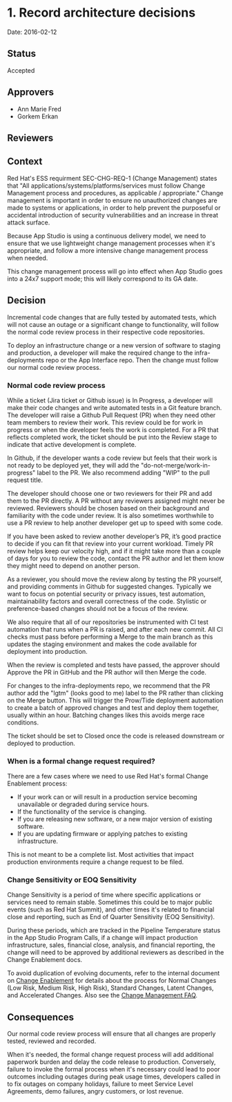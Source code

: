 # 1. Record architecture decisions

Date: 2016-02-12

## Status

Accepted

## Approvers

* Ann Marie Fred
* Gorkem Erkan

## Reviewers

## Context

Red Hat's ESS requirment SEC-CHG-REQ-1 (Change Management) states that "All applications/systems/platforms/services must follow Change Management process and procedures, as applicable / appropriate." Change management is important in order to ensure no unauthorized changes are made to systems or applications, in order to help prevent the purposeful or accidental introduction of security vulnerabilities and an increase in threat attack surface.

Because App Studio is using a continuous delivery model, we need to ensure that we use lightweight change management processes when it's appropriate, and follow a more intensive change management process when needed.

This change management process will go into effect when App Studio goes into a 24x7 support mode; this will likely correspond to its GA date.

## Decision

Incremental code changes that are fully tested by automated tests, which will not cause an outage or a significant change to functionality, will follow the normal code review process in their respective code repositories. 

To deploy an infrastructure change or a new version of software to staging and production, a developer will make the required change to the infra-deployments repo or the App Interface repo.  Then the change must follow our normal code review process.

### Normal code review process

While a ticket (Jira ticket or Github issue) is In Progress, a developer will make their code changes and write automated tests in a Git feature branch.  The developer will raise a Github Pull Request (PR) when they need other team members to review their work. This review could be for work in progress or when the developer feels the work is completed. For a PR that reflects completed work, the ticket should be put into the Review stage to indicate that active development is complete.

In Github, if the developer wants a code review but feels that their work is not ready to be deployed yet, they will add the "do-not-merge/work-in-progress" label to the PR. We also recommend adding "WIP" to the pull request title.

The developer should choose one or two reviewers for their PR and add them to the PR directly. A PR without any reviewers assigned might never be reviewed. Reviewers should be chosen based on their background and familiarity with the code under review. It is also sometimes worthwhile to use a PR review to help another developer get up to speed with some code.

If you have been asked to review another developer’s PR, it’s good practice to decide if you can fit that review into your current workload. Timely PR review helps keep our velocity high, and if it might take more than a couple of days for you to review the code, contact the PR author and let them know they might need to depend on another person.

As a reviewer, you should move the review along by testing the PR yourself, and providing comments in Github for suggested changes. Typically we want to focus on potential security or privacy issues, test automation, maintainability factors and overall correctness of the code. Stylistic or preference-based changes should not be a focus of the review.

We also require that all of our repositories be instrumented with CI test automation that runs when a PR is raised, and after each new commit. All CI checks must pass before performing a Merge to the main branch as this updates the staging environment and makes the code available for deployment into production.

When the review is completed and tests have passed, the approver should Approve the PR in GitHub and the PR author will then Merge the code. 

For changes to the infra-deployments repo, we recommend that the PR author add the "lgtm" (looks good to me) label to the PR rather than clicking on the Merge button. This will trigger the Prow/Tide deployment automation to create a batch of approved changes and test and deploy them together, usually within an hour. Batching changes likes this avoids merge race conditions.

The ticket should be set to Closed once the code is released downstream or deployed to production.

### When is a formal change request required?
There are a few cases where we need to use Red Hat's formal Change Enablement process:
* If your work can or will result in a production service becoming unavailable or degraded during service hours.
* If the functionality of the service is changing.
* If you are releasing new software, or a new major version of existing software.
* If you are updating firmware or applying patches to existing infrastructure.

This is not meant to be a complete list.  Most activities that impact production environments require a change request to be filed.  

### Change Sensitivity or EOQ Sensitivity
Change Sensitivity is a period of time where specific applications or services need to remain stable. Sometimes this could be to major public events (such as Red Hat Summit), and other times it's related to financial close and reporting, such as End of Quarter Sensitivity (EOQ Sensitivity). 

During these periods, which are tracked in the Pipeline Temperature status in the App Studio Program Calls, if a change will impact production infrastructure, sales, financial close, analysis, and financial reporting, the change will need to be approved by additional reviewers as described in the Change Enablement docs. 

To avoid duplication of evolving documents, refer to the internal document on [Change Enablement](https://source.redhat.com/departments/it/itx/service_management_automation_platforms/change_enablement) for details about the process for Normal Changes (Low Risk, Medium Risk, High Risk), Standard Changes, Latent Changes, and Accelerated Changes.  Also see the [Change Management FAQ](https://source.redhat.com/departments/it/itx/service_management_automation_platforms/change_enablement/change_enablement_wiki/change_management_faq).

## Consequences

Our normal code review process will ensure that all changes are properly tested, reviewed and recorded.

When it's needed, the formal change request process will add additional paperwork burden and delay the code release to production.  Conversely, failure to invoke the formal process when it's necessary could lead to poor outcomes including outages during peak usage times, developers called in to fix outages on company holidays, failure to meet Service Level Agreements, demo failures, angry customers, or lost revenue.
